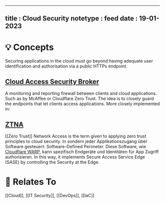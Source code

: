 
---
title : Cloud Security
notetype : feed
date : 19-01-2023
---

# 💡 Concepts

Securing applications in the cloud must go beyond having adequate user identification and authorisation via a public HTTPs endpoint. 

## [Cloud Access Security Broker](https://www.security-insider.de/was-ist-ein-cloud-access-security-broker-casb-a-627324/)

A monitoring and reporting firewall between clients and cloud applications. Such as by McAffee or Cloudflare Zero Trust. The idea is to closely guard the endpoints that let clients access applications. More closely implemented in:

## [ZTNA](https://www.security-insider.de/was-ist-zero-trust-network-access-ztna-a-959927/)

[[Zero Trust]] Network Access is the term given to applying zero trust principles to cloud security. In  sondern jeder Applikationszugang über Software gesteuert: Software-Defined Perimeter. Diese Software, wie [Cloudflare WARP](https://developers.cloudflare.com/cloudflare-one/connections/connect-devices/warp/), kann spezifisch Endgeräte und Identitäten für App Zugriff authorisieren. In this way, it implements Secure Access Service Edge (SASE) by controlling the Security at the Edge.

# 🔱 Relates To

[[Cloud]], [[IT Security]], [[DevOps]], [[IaC]]
